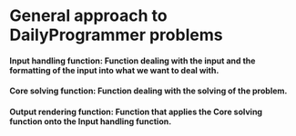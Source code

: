 # General approach to DailyProgrammer problems

#### Input handling function: Function dealing with the input and the formatting of the input into what we want to deal with.

#### Core solving function: Function dealing with the solving of the problem.

#### Output rendering function: Function that applies the Core solving function onto the Input handling function.